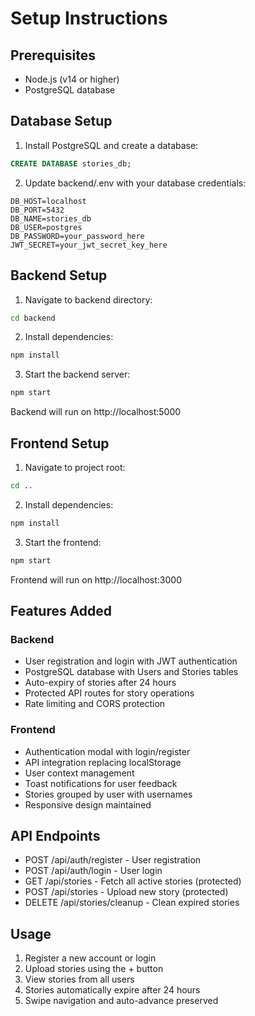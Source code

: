 # Setup Instructions

## Prerequisites
- Node.js (v14 or higher)
- PostgreSQL database

## Database Setup

1. Install PostgreSQL and create a database:
```sql
CREATE DATABASE stories_db;
```

2. Update backend/.env with your database credentials:
```
DB_HOST=localhost
DB_PORT=5432
DB_NAME=stories_db
DB_USER=postgres
DB_PASSWORD=your_password_here
JWT_SECRET=your_jwt_secret_key_here
```

## Backend Setup

1. Navigate to backend directory:
```bash
cd backend
```

2. Install dependencies:
```bash
npm install
```

3. Start the backend server:
```bash
npm start
```
Backend will run on http://localhost:5000

## Frontend Setup

1. Navigate to project root:
```bash
cd ..
```

2. Install dependencies:
```bash
npm install
```

3. Start the frontend:
```bash
npm start
```
Frontend will run on http://localhost:3000

## Features Added

### Backend
- User registration and login with JWT authentication
- PostgreSQL database with Users and Stories tables
- Auto-expiry of stories after 24 hours
- Protected API routes for story operations
- Rate limiting and CORS protection

### Frontend
- Authentication modal with login/register
- API integration replacing localStorage
- User context management
- Toast notifications for user feedback
- Stories grouped by user with usernames
- Responsive design maintained

## API Endpoints

- POST /api/auth/register - User registration
- POST /api/auth/login - User login
- GET /api/stories - Fetch all active stories (protected)
- POST /api/stories - Upload new story (protected)
- DELETE /api/stories/cleanup - Clean expired stories

## Usage

1. Register a new account or login
2. Upload stories using the + button
3. View stories from all users
4. Stories automatically expire after 24 hours
5. Swipe navigation and auto-advance preserved